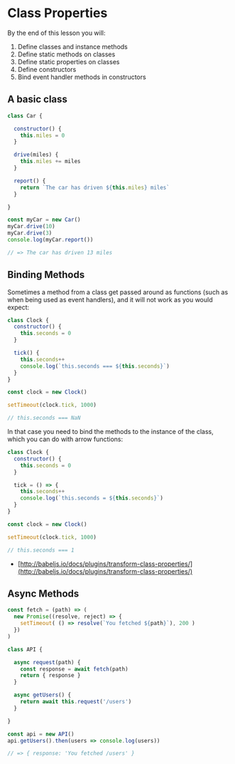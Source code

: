 # Class Properties

By the end of this lesson you will:

1. Define classes and instance methods
1. Define static methods on classes
1. Define static properties on classes
1. Define constructors
1. Bind event handler methods in constructors

## A basic class

```js
class Car {

  constructor() {
    this.miles = 0
  }

  drive(miles) {
    this.miles += miles
  }

  report() {
    return `The car has driven ${this.miles} miles`
  }

}

const myCar = new Car()
myCar.drive(10)
myCar.drive(3)
console.log(myCar.report())

// => The car has driven 13 miles
```

## Binding Methods

Sometimes a method from a class get passed around as functions (such as when being used as event handlers), and it will not work as you would expect:

```js
class Clock {
  constructor() {
    this.seconds = 0
  }

  tick() {
    this.seconds++
    console.log(`this.seconds === ${this.seconds}`)
  }
}

const clock = new Clock()

setTimeout(clock.tick, 1000)

// this.seconds === NaN
```

In that case you need to bind the methods to the instance of the class, which you can do with arrow functions:


```js
class Clock {
  constructor() {
    this.seconds = 0
  }

  tick = () => {
    this.seconds++
    console.log(`this.seconds = ${this.seconds}`)
  }
}

const clock = new Clock()

setTimeout(clock.tick, 1000)

// this.seconds === 1
```

- [http://babeljs.io/docs/plugins/transform-class-properties/](http://babeljs.io/docs/plugins/transform-class-properties/)

## Async Methods

```js
const fetch = (path) => (
  new Promise((resolve, reject) => {
    setTimeout( () => resolve(`You fetched ${path}`), 200 )
  })
)

class API {

  async request(path) {
    const response = await fetch(path)
    return { response }
  }

  async getUsers() {
    return await this.request('/users')
  }

}

const api = new API()
api.getUsers().then(users => console.log(users))

// => { response: 'You fetched /users' }
```